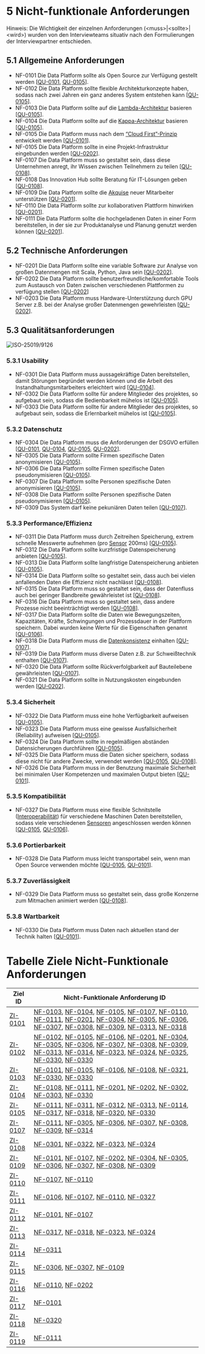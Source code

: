 # 5 Nicht-funktionale Anforderungen

Hinweis: Die Wichtigkeit der einzelnen Anforderungen (\<muss\>|\<sollte\>|\<wird\>) wurden von den Interviewteams situativ nach den Formulierungen der Interviewpartner entschieden.

## 5.1 Allgemeine Anforderungen

* <a name="NF-0101">NF-0101</a>  Die Data Platform sollte als Open Source zur Verfügung gestellt werden [[QU-0101](../lastenheft/09.-quellen.md#QU-0101), [QU-0105](../lastenheft/09.-quellen.md#QU-0105)].
* <a name="NF-0102">NF-0102</a>  Die Data Platform sollte flexible Architekturkonzepte haben, sodass nach zwei Jahren ein ganz anderes System entstehen kann [[QU-0105](../lastenheft/09.-quellen.md#QU-0105)].
* <a name="NF-0103">NF-0103</a> Die Data Platform sollte auf die [Lambda-Architektur](../lastenheft/03.-glossar.md#GL-1200) basieren [[QU-0105](../lastenheft/09.-quellen.md#QU-0105)].
* <a name="NF-0104">NF-0104</a> Die Data Platform sollte auf die [Kappa-Architektur](../lastenheft/03.-glossar.md#GL-1100) basieren [[QU-0105](../lastenheft/09.-quellen.md#QU-0105)].
* <a name="NF-0105">NF-0105</a> Die Data Platform muss nach dem [“Cloud First”-Prinzip](../lastenheft/03.-glossar.md#GL-0300) entwickelt werden [[QU-0101](../lastenheft/09.-quellen.md#QU-0101)].
* <a name="NF-0105">NF-0105</a> Die Data Platform sollte in eine Projekt-Infrastruktur eingebunden werden [[QU-0202](../lastenheft/09.-quellen.md#QU-0202)].
* <a name="NF-0107">NF-0107</a> Die Data Platform muss so gestaltet sein, dass diese Unternehmen anregt, ihr Wissen zwischen Teilnehmern zu teilen [[QU-0108](../lastenheft/09.-quellen.md#QU-0108)].
* <a name="NF-0108">NF-0108</a> Das Innovation Hub sollte Beratung für IT-Lösungen geben [[QU-0108](../lastenheft/09.-quellen.md#QU-0108)].
* <a name="NF-0109">NF-0109</a> Die Data Platform sollte die [Akquise](../lastenheft/03.-glossar.md#GL-0105) neuer Mitarbeiter unterstützen [[QU-0201](../lastenheft/09.-quellen.md#QU-0201)].
* <a name="NF-0110">NF-0110</a> Die Data Platform sollte zur kollaborativen Plattform hinwirken [[QU-0201](../lastenheft/09.-quellen.md#QU-0201)].
* <a name="NF-0111">NF-0111</a> Die Data Platform sollte die hochgeladenen Daten in einer Form bereitstellen, in der sie zur Produktanalyse und Planung genutzt werden können [[QU-0201](../lastenheft/09.-quellen.md#QU-0201)].

## 5.2 Technische Anforderungen

* <a name="NF-0201">NF-0201</a> Die Data Platform sollte eine variable Software zur Analyse von großen Datenmengen mit Scala, Python, Java sein [[QU-0202](../lastenheft/09.-quellen.md#QU-0202)].
* <a name="NF-0202">NF-0202</a> Die Data Platform sollte benutzerfreundliche/komfortable Tools zum Austausch von Daten zwischen verschiedenen Plattformen zu verfügung stellen [[QU-0202](../lastenheft/09.-quellen.md#QU-0202)]
* <a name="NF-0203">NF-0203</a> Die Data Platform muss Hardware-Unterstützung durch GPU Server z.B. bei der Analyse großer Datenmengen gewehrleisten [[QU-0202](../lastenheft/09.-quellen.md#QU-0202)].

## 5.3 Qualitätsanforderungen

![ISO-25019/9126](https://github.com/pschm/am-lastenheft-ss20/blob/master/lastenheft/img/quality_iso-25010-9126.jpg?raw=true)

### 5.3.1 Usability

* <a name="NF-0301">NF-0301</a> Die Data Platform muss aussagekräftige Daten bereitstellen, damit Störungen begründet werden können und die Arbeit des Instandhaltungsmitarbeiters erleichtert wird [[QU-0104](../lastenheft/09.-quellen.md#QU-0104)].
* <a name="NF-0302">NF-0302</a> Die Data Platform sollte für andere Mitglieder des projektes, so aufgebaut sein, sodass die Bedienbarkeit mühelos ist [[QU-0105](../lastenheft/09.-quellen.md#QU-0105)].
* <a name="NF-0303">NF-0303</a> Die Data Platform sollte für andere Mitglieder des projektes, so aufgebaut sein, sodass die Erlernbarkeit mühelos ist [[QU-0105](../lastenheft/09.-quellen.md#QU-0105)].

### 5.3.2 Datenschutz

* <a name="NF-0304">NF-0304</a> Die Data Platform muss die Anforderungen der DSGVO erfüllen [[QU-0101](../lastenheft/09.-quellen.md#QU-0101), [QU-0104](../lastenheft/09.-quellen.md#QU-0104), [QU-0105](../lastenheft/09.-quellen.md#QU-0105), [QU-0202](../lastenheft/09.-quellen.md#QU-0202)].
* <a name="NF-0305">NF-0305</a> Die Data Platform sollte Firmen spezifische Daten anonymisieren [[QU-0105](../lastenheft/09.-quellen.md#QU-0105)].
* <a name="NF-0306">NF-0306</a> Die Data Platform sollte Firmen spezifische Daten pseudonymisieren [[QU-0105](../lastenheft/09.-quellen.md#QU-0105)].
* <a name="NF-0307">NF-0307</a> Die Data Platform sollte Personen spezifische Daten anonymisieren [[QU-0105](../lastenheft/09.-quellen.md#QU-0105)].
* <a name="NF-0308">NF-0308</a> Die Data Platform sollte Personen spezifische Daten pseudonymisieren [[QU-0105](../lastenheft/09.-quellen.md#QU-0105)].
* <a name="NF-0309">NF-0309</a> Das System darf keine pekuniären Daten teilen [[QU-0107](../lastenheft/09.-quellen.md#QU-0107)].

### 5.3.3 Performance/Effizienz

* <a name="NF-0311">NF-0311</a> Die Data Platform muss durch Zeitreihen Speicherung, extrem schnelle Messwerte aufnehmen (pro [Sensor](../lastenheft/03.-glossar.md#GL-1900) 200ms) [[QU-0105](../lastenheft/09.-quellen.md#QU-0105)].
* <a name="NF-0312">NF-0312</a> Die Data Platform sollte kurzfristige Datenspeicherung anbieten [[QU-0105](../lastenheft/09.-quellen.md#QU-0105)].
* <a name="NF-0313">NF-0313</a> Die Data Platform sollte langfristige Datenspeicherung anbieten [[QU-0105](../lastenheft/09.-quellen.md#QU-0105)].
* <a name="NF-0314">NF-0314</a> Die Data Platform sollte so gestaltet sein, dass auch bei vielen anfallenden Daten die Effizienz nicht nachlässt [[QU-0108](../lastenheft/09.-quellen.md#QU-0108)].
* <a name="NF-0315">NF-0315</a> Die Data Platform muss so gestaltet sein, dass der Datenfluss auch bei geringer Bandbreite gewährleistet ist [[QU-0108](../lastenheft/09.-quellen.md#QU-0108)].
* <a name="NF-0316">NF-0316</a> Die Data Platform muss so gestaltet sein, dass andere Prozesse nicht beeinträchtigt werden [[QU-0108](../lastenheft/09.-quellen.md#QU-0108)].
* <a name="NF-0317">NF-0317</a> Die Data Platform sollte die Daten wie Bewegungszeiten, Kapazitäten, Kräfte, Schwingungen und Prozessdauer in der Plattform speichern. Dabei wurden keine Werte für die Eigenschaften genannt [[QU-0106](../lastenheft/09.-quellen.md#QU-0106)].
* <a name="NF-0318">NF-0318</a> Die Data Platform muss die  [Datenkonsistenz](../lastenheft/03.-glossar.md#GL-0402) einhalten [[QU-0107](../lastenheft/09.-quellen.md#QU-0107)].
* <a name="NF-0319">NF-0319</a> Die Data Platform muss diverse Daten z.B. zur Schweißtechnik enthalten [[QU-0107](../lastenheft/09.-quellen.md#QU-0107)].
* <a name="NF-0320">NF-0320</a> Die Data Platform sollte Rückverfolgbarkeit auf Bauteilebene gewährleisten [[QU-0107](../lastenheft/09.-quellen.md#QU-0107)].
* <a name="NF-0321">NF-0321</a> Die Data Platform sollte in Nutzungskosten eingebunden werden [[QU-0202](../lastenheft/09.-quellen.md#QU-0202)].

### 5.3.4 Sicherheit

* <a name="NF-0322">NF-0322</a> Die Data Platform muss eine hohe Verfügbarkeit aufweisen [[QU-0105](../lastenheft/09.-quellen.md#QU-0105)].
* <a name="NF-0323">NF-0323</a> Die Data Platform muss eine gewisse Ausfallsicherheit (Reliability) aufweisen [[QU-0105](../lastenheft/09.-quellen.md#QU-0105)].
* <a name="NF-0324">NF-0324</a> Die Data Platform sollte in regelmäßigen abständen Datensicherungen durchführen [[QU-0105](../lastenheft/09.-quellen.md#QU-0105)].
* <a name="NF-0325">NF-0325</a> Die Data Platform muss die Daten sicher speichern, sodass diese nicht für andere Zwecke, verwendet werden [[QU-0105](../lastenheft/09.-quellen.md#QU-0105), [QU-0108](../lastenheft/09.-quellen.md#QU-0108)].
* <a name="NF-0326">NF-0326</a> Die Data Platform muss in der Benutzung maximale Sicherheit bei minimalen User Kompetenzen und maximalen Output bieten [[QU-0101](../lastenheft/09.-quellen.md#QU-0101)].

### 5.3.5 Kompatibilität 

* <a name="NF-0327">NF-0327</a> Die Data Platform muss eine flexible Schnitstelle ([Interoperabilität](../lastenheft/03.-glossar.md#GL-0902)) für verschiedene Maschinen Daten bereitstellen, sodass viele verschiedenen [Sensoren](../lastenheft/03.-glossar.md#GL-1900) angeschlossen werden können [[QU-0105](../lastenheft/09.-quellen.md#QU-0105), [QU-0106](../lastenheft/09.-quellen.md#QU-0106)].

### 5.3.6 Portierbarkeit

* <a name="NF-0328">NF-0328</a> Die Data Platform muss leicht transportabel sein, wenn man Open Source verwenden möchte [[QU-0105](../lastenheft/09.-quellen.md#QU-0105), [QU-0101](../lastenheft/09.-quellen.md#QU-0101)].

### 5.3.7 Zuverlässigkeit

* <a name="NF-0329">NF-0329</a> Die Data Platform muss so gestaltet sein, dass große Konzerne zum Mitmachen animiert werden [[QU-0108](../lastenheft/09.-quellen.md#QU-0108)].

### 5.3.8 Wartbarkeit

* <a name="NF-0330">NF-0330</a> Die Data Platform muss Daten nach aktuellen stand der Technik halten [[QU-0101](../lastenheft/09.-quellen.md#QU-0101)].


# Tabelle Ziele Nicht-Funktionale Anforderungen
Ziel ID | Nicht-Funktionale Anforderung ID
-------- | -------- 
[ZI-0101](../lastenheft/01.-stakeholer-ziele-und-systemkontext.md#ZI-0101) | [NF-0103](../lastenheft/05.-nicht-funktionale-anforderungen.md#NF0103), [NF-0104](../lastenheft/05.-nicht-funktionale-anforderungen.md#NF0104), [NF-0105](../lastenheft/05.-nicht-funktionale-anforderungen.md#NF0105), [NF-0107](#NF-0107), [NF-0110](#NF-0110), [NF-0111](#NF-0111), [NF-0201](#NF-0201), [NF-0304](#NF-0304), [NF-0305](#NF-0305), [NF-0306](#NF-0306), [NF-0307](#NF-0307), [NF-0308](#NF-0308), [NF-0309](#NF-0309), [NF-0313](#NF-0313), [NF-0318](#NF-0318) | 
[ZI-0102](../lastenheft/01.-stakeholer-ziele-und-systemkontext.md#ZI-0102) | [NF-0102](#NF-0102), [NF-0105](#NF-0105), [NF-0106](#NF-0106), [NF-0201](#NF-0201), [NF-0304](#NF-0304), [NF-0305](#NF-0305), [NF-0306](#NF-0306), [NF-0307](#NF-0307), [NF-0308](#NF-0308), [NF-0309](#NF-0309), [NF-0313](#NF-0313), [NF-0314](#NF-0314), [NF-0323](#NF-0323), [NF-0324](#NF-0324), [NF-0325](#NF-0325), [NF-0330](#NF-0330), [NF-0330](#NF-0330) | 
[ZI-0103](../lastenheft/01.-stakeholer-ziele-und-systemkontext.md#ZI-0103) | [NF-0101](#NF-0101), [NF-0105](#NF-0105), [NF-0106](#NF-0106), [NF-0108](#NF-0108), [NF-0321](#NF-0321), [NF-0330](#NF-0330), [NF-0330](#NF-0330) | 
[ZI-0104](../lastenheft/01.-stakeholer-ziele-und-systemkontext.md#ZI-0104) | [NF-0108](#NF-0108), [NF-0111](#NF-0111), [NF-0201](#NF-0201), [NF-0202](#NF-0202), [NF-0302](#NF-0302), [NF-0303](#NF-0303), [NF-0330](#NF-0330) | 
[ZI-0105](../lastenheft/01.-stakeholer-ziele-und-systemkontext.md#ZI-0105) | [NF-0111](#NF-0111), [NF-0311](#NF-0311), [NF-0312](#NF-0312), [NF-0313](#NF-0313), [NF-0114](#NF-0114), [NF-0317](#NF-0317), [NF-0318](#NF-0318), [NF-0320](#NF-0320), [NF-0330](#NF-0330) | 
[ZI-0107](../lastenheft/01.-stakeholer-ziele-und-systemkontext.md#ZI-0107) | [NF-0111](#NF-0111), [NF-0305](#NF-0305), [NF-0306](#NF-0306), [NF-0307](#NF-0307), [NF-0308](#NF-0308), [NF-0309](#NF-0309), [NF-0314](#NF-0314) | 
[ZI-0108](../lastenheft/01.-stakeholer-ziele-und-systemkontext.md#ZI-0108) |[NF-0301](05.-nicht-funktionale-anforderungen.md#NF-0104), [NF-0322](05.-nicht-funktionale-anforderungen.md#NF-0104), [NF-0323](05.-nicht-funktionale-anforderungen.md#NF-0104), [NF-0324](05.-nicht-funktionale-anforderungen.md#NF-0104)| 
[ZI-0109](../lastenheft/01.-stakeholer-ziele-und-systemkontext.md#ZI-0109) | [NF-0101](05.-nicht-funktionale-anforderungen.md#NF-0101), [NF-0107](05.-nicht-funktionale-anforderungen.md#NF-0107), [NF-0202](05.-nicht-funktionale-anforderungen.md#NF-0202), [NF-0304](05.-nicht-funktionale-anforderungen.md#NF-0304), [NF-0305](05.-nicht-funktionale-anforderungen.md#NF-0305), [NF-0306](05.-nicht-funktionale-anforderungen.md#NF-0306), [NF-0307](05.-nicht-funktionale-anforderungen.md#NF-0307), [NF-0308](05.-nicht-funktionale-anforderungen.md#NF-0308), [NF-0309](05.-nicht-funktionale-anforderungen.md#NF-0309) | 
[ZI-0110](../lastenheft/01.-stakeholer-ziele-und-systemkontext.md#ZI-0110) | [NF-0107](05.-nicht-funktionale-anforderungen.md#NF-0107), [NF-0110](05.-nicht-funktionale-anforderungen.md#NF-0110) | 
[ZI-0111](../lastenheft/01.-stakeholer-ziele-und-systemkontext.md#ZI-0111) | [NF-0106](../lastenheft/05.-nicht-funktionale-anforderungen.md#NF-0106), [NF-0107](../lastenheft/05.-nicht-funktionale-anforderungen.md#NF-0107), [NF-0110](../lastenheft/05.-nicht-funktionale-anforderungen.md#NF-0110), [NF-0327](../lastenheft/05.-nicht-funktionale-anforderungen.md#NF-0327) | 
[ZI-0112](../lastenheft/01.-stakeholer-ziele-und-systemkontext.md#ZI-0112) | [NF-0101](../lastenheft/05.-nicht-funktionale-anforderungen.md#NF-0101), [NF-0107](../lastenheft/05.-nicht-funktionale-anforderungen.md#NF-0107)| 
[ZI-0113](../lastenheft/01.-stakeholer-ziele-und-systemkontext.md#ZI-0113) |[NF-0317](05.-nicht-funktionale-anforderungen.md#NF-0106), [NF-0318](05.-nicht-funktionale-anforderungen.md#NF-0107), [NF-0323](05.-nicht-funktionale-anforderungen.md#NF-0104), [NF-0324](05.-nicht-funktionale-anforderungen.md#NF-0104)  | 
[ZI-0114](../lastenheft/01.-stakeholer-ziele-und-systemkontext.md#ZI-0114) |[NF-0311](05.-nicht-funktionale-anforderungen.md#NF-0201)  |
[ZI-0115](../lastenheft/01.-stakeholer-ziele-und-systemkontext.md#ZI-0115) |[NF-0306](../lastenheft/05.-nicht-funktionale-anforderungen.md#NF-00306), [NF-0307](../lastenheft/05.-nicht-funktionale-anforderungen.md#NF-00307), [NF-0109](../lastenheft/05.-nicht-funktionale-anforderungen.md#NF-00109)  | 
[ZI-0116](../lastenheft/01.-stakeholer-ziele-und-systemkontext.md#ZI-0116) | [NF-0110](../lastenheft/05.-nicht-funktionale-anforderungen.md#NF-00110), [NF-0202](../lastenheft/05.-nicht-funktionale-anforderungen.md#NF-00202) | 
[ZI-0117](../lastenheft/01.-stakeholer-ziele-und-systemkontext.md#ZI-0117) | [NF-0101](05.-nicht-funktionale-anforderungen.md#NF-0101) | 
[ZI-0118](../lastenheft/01.-stakeholer-ziele-und-systemkontext.md#ZI-0118) | [NF-0320](05.-nicht-funktionale-anforderungen.md#NF-0320) | 
[ZI-0119](../lastenheft/01.-stakeholer-ziele-und-systemkontext.md#ZI-0119) | [NF-0111](05.-nicht-funktionale-anforderungen.md#NF-0111) | 
